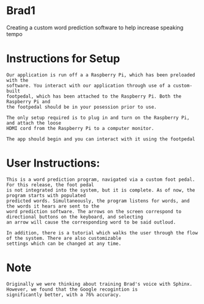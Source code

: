 # Brad1
Creating a custom word prediction software to help increase speaking tempo

# Instructions for Setup

	Our application is run off a a Raspberry Pi, which has been preloaded with the 
	software. You interact with our application through use of a custom-built
	footpedal, which has been attached to the Raspberry Pi. Both the Raspberry Pi and
	the footpedal should be in your posession prior to use. 

	The only setup required is to plug in and turn on the Raspberry Pi, and attach the loose
	HDMI cord from the Raspberry Pi to a computer monitor.

	The app should begin and you can interact with it using the footpedal

# User Instructions:

	This is a word prediction program, navigated via a custom foot pedal. For this release, the foot pedal
	is not integrated into the system, but it is complete. As of now, the program starts with populated
	predicted words. Simultaneously, the program listens for words, and the words it hears are sent to the
	word prediction software. The arrows on the screen correspond to directional buttons on the keyboard, and selecting
	an arrow will cause the corresponding word to be said outloud. 
	
	In addition, there is a tutorial which walks the user through the flow of the system. There are also customizable 
	settings which can be changed at any time. 

# Note

	Originally we were thinking about training Brad's voice with Sphinx. However, we found that the Google recogintion is
	significantly better, with a 76% accuracy.

